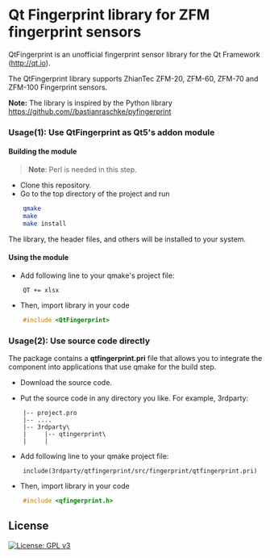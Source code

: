 # Qt Fingerprint library for ZFM fingerprint sensors

QtFingerprint is an unofficial fingerprint sensor library for the Qt Framework (http://qt.io).

The QtFingerprint library supports ZhianTec ZFM-20, ZFM-60, ZFM-70 and ZFM-100 Fingerprint sensors.

**Note:** The library is inspired by the Python library <https://github.com//bastianraschke/pyfingerprint>

### Usage(1): Use QtFingerprint as Qt5's addon module

#### Building the module

> **Note**: Perl is needed in this step.

* Clone this repository.
* Go to the top directory of the project and run

```bash
    qmake
    make
    make install
```
The library, the header files, and others will be installed to your system.
#### Using the module

* Add following line to your qmake's project file:

```
    QT += xlsx
```

* Then, import library in your code

```cpp
    #include <QtFingerprint>
```

### Usage(2): Use source code directly

The package contains a **qtfingerprint.pri** file that allows you to integrate the component into applications that use qmake for the build step.

* Download the source code.

* Put the source code in any directory you like. For example, 3rdparty:

```
    |-- project.pro
    |-- ....
    |-- 3rdparty\
    |     |-- qtingerprint\
    |     |
```

* Add following line to your qmake project file:

```
    include(3rdparty/qtfingerprint/src/fingerprint/qtfingerprint.pri)
```
* Then, import library in your code

```cpp
    #include <qfingerprint.h>
```


## License
[![License: GPL v3](https://img.shields.io/badge/License-GPL%20v3-blue.svg)](https://www.gnu.org/licenses/gpl-3.0)
